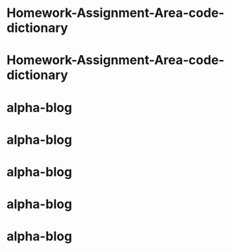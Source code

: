 # Homework-Assignment-Area-code-dictionary
# Homework-Assignment-Area-code-dictionary
# alpha-blog
# alpha-blog
# alpha-blog
# alpha-blog
# alpha-blog
